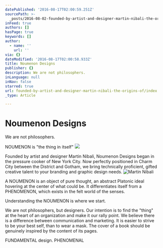 ```yaml
---
datePublished: '2016-08-17T02:00:59.251Z'
sourcePath: >-
  _posts/2016-08-02-founded-by-artist-and-designer-martin-nibali-the-origins-of.md
inFeed: true
authors: []
hasPage: true
keywords: []
author:
  - name: ''
    url: ''
via: {}
dateModified: '2016-08-17T02:00:58.933Z'
title: Noumenon Designs
publisher: {}
description: We are not philosophers.
inLanguage: null
inNav: false
starred: true
url: founded-by-artist-and-designer-martin-nibali-the-origins-of/index.html
_type: Article

---
```

# Noumenon Designs

We are not philosophers.

NOUMENON is "the thing in itself"
![](https://the-grid-user-content.s3-us-west-2.amazonaws.com/3a92e73f-4ab9-4fd3-8fa0-ec6ecde909a9.jpg)

Founded by artist and designer Martin Nibali, Noumenon Designs began in the pressure cooker of New York City. Now perfectly positioned in Charm City between the District and Gotham, we bring technically proficient, gifted creative talent to your branding and graphic design needs.
![Martin Nibali](https://the-grid-user-content.s3-us-west-2.amazonaws.com/b131b678-941d-44d9-b611-14c2ca7403be.jpg)

A NOUMENON is an object of pure thought, an abstract Platonic ideal hovering at the center of what could be. It differentiates itself from a PHENOMENON, which exists in the felt world of the senses.

Understanding the NOUMENON is where we start.

We are not philosophers, but designers. Our intention is to find the "thing" at the heart of an organization and make it our rally point. We believe there is a difference between communication and marketing. It is easier to strive to be your best self, than to wear a mask. The cover of a book should be genuinely inspired by the content of its pages.

FUNDAMENTAL design. PHENOMENAL